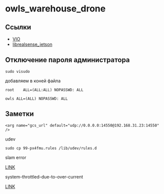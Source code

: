 # owls_warehouse_drone

## Ссылки 

-  [VIO](https://github.com/Auterion/VIO)
-  [librealsense_jetson](https://github.com/IntelRealSense/librealsense/blob/master/doc/installation_jetson.md)

## Отключение пароля администратора

    sudo visudo
    
добавляем в коней файла

    root    ALL=(ALL:ALL) NOPASSWD: ALL
    
    owls ALL=(ALL) NOPASSWD: ALL
    
## Заметки

    <arg name="gcs_url" default="udp://0.0.0.0:14550@192.168.31.23:14550" />
    
udev

    sudo cp 99-px4fmu.rules /lib/udev/rules.d
    
slam error 

   [LINK](https://github.com/IntelRealSense/realsense-ros/issues/749#issuecomment-532968059)

system-throttled-due-to-over-current

   [LINK](https://docs.nvidia.com/jetson/archives/l4t-archived/l4t-3243/index.html#page/Tegra%2520Linux%2520Driver%2520Package%2520Development%2520Guide%2Fpower_management_nano.html%23wwpID0E0VD0HA)
